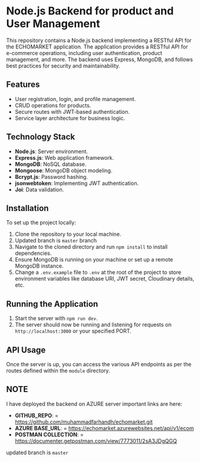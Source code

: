 # Node.js Backend for product and User Management

This repository contains a Node.js backend implementing a RESTful API for the ECHOMARKET application. The application provides a RESTful API for e-commerce operations, including user authentication, product management, and more. The backend uses Express, MongoDB, and follows best practices for security and maintainability.

## Features

- User registration, login, and profile management.
- CRUD operations for products.
- Secure routes with JWT-based authentication.
- Service layer architecture for business logic.

## Technology Stack

- **Node.js**: Server environment.
- **Express.js**: Web application framework.
- **MongoDB**: NoSQL database.
- **Mongoose**: MongoDB object modeling.
- **Bcrypt.js**: Password hashing.
- **jsonwebtoken**: Implementing JWT authentication.
- **Joi**: Data validation.


## Installation

To set up the project locally:
1. Clone the repository to your local machine.
2. Updated branch is `master` branch
3. Navigate to the cloned directory and run `npm install` to install dependencies.
4. Ensure MongoDB is running on your machine or set up a remote MongoDB instance.
5. Change a `.env.example` file to `.env` at the root of the project to store environment variables like database URI, JWT secret, Cloudinary details, etc.

## Running the Application
1. Start the server with `npm run dev`.
2. The server should now be running and listening for requests on `http://localhost:3000` or your specified PORT.

## API Usage
Once the server is up, you can access the various API endpoints as per the routes defined within the `module` directory.


## NOTE 
I have deployed the backend on AZURE server important links are here:

- **GITHUB_REPO**:          =  https://github.com/muhammadfarhandh/echomarket.git
- **AZURE BASE_URL**:       =  https://echomarket.azurewebsites.net/api/v1/ecom
- **POSTMAN COLLECTION**:   =  https://documenter.getpostman.com/view/7773011/2sA3JDgQGQ

updated branch is `master`